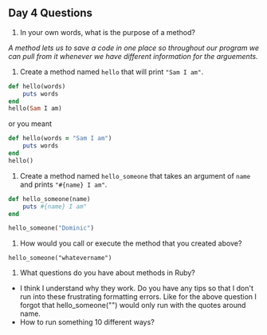 ## Day 4 Questions

1. In your own words, what is the purpose of a method?

*A method lets us to save a code in one place so throughout our program we can pull from it whenever we have different information for the arguements.*

1. Create a method named `hello` that will print `"Sam I am"`.
```ruby
def hello(words)
    puts words
end
hello(Sam I am)
```

or you meant
```ruby
def hello(words = "Sam I am")
    puts words
end
hello()
```

1. Create a method named `hello_someone` that takes an argument of `name` and prints `"#{name} I am"`.
```ruby
def hello_someone(name)
    puts #{name} I am"
end

hello_someone("Dominic")
```



 1. How would you call or execute the method that you created above?

`hello_someone("whatevername")`

1. What questions do you have about methods in Ruby?

- I think I understand why they work. Do you have any tips so that I don't run
into these frustrating formatting errors. Like for the above question I forgot
that hello_someone("") would only run with the quotes around name.
- How to run something 10 different ways?
